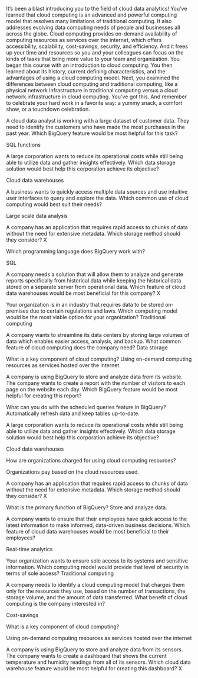 It’s been a blast introducing you to the field of cloud data analytics!
You’ve learned that cloud computing is an advanced and powerful computing model that resolves many limitations of traditional computing.
It also addresses evolving data computing needs of people and businesses all across the globe.
Cloud computing provides on-demand availability of computing resources as services over the internet, which offers accessibility, scalability, cost-savings, security, and efficiency.
And it frees up your time and resources so you and your colleagues can focus on the kinds of tasks that bring more value to your team and organization.
You began this course with an introduction to cloud computing.
You then learned about its history, current defining characteristics, and the advantages of using a cloud computing model.
Next, you examined the differences between cloud computing and traditional computing, like a physical network infrastructure in traditional computing versus a cloud network infrastructure in cloud computing.
You've got this.
And remember to celebrate your hard work in a favorite way: a yummy snack, a comfort show, or a touchdown celebration.



A cloud data analyst is working with a large dataset of customer data. They need to identify the customers who have made the most purchases in the past year. Which BigQuery feature would be most helpful for this task?

SQL functions

A large corporation wants to reduce its operational costs while still being able to utilize data and gather insights effectively. Which data storage solution would best help this corporation achieve its objective?

Cloud data warehouses

A business wants to quickly access multiple data sources and use intuitive user interfaces to query and explore the data. Which common use of cloud computing would best suit their needs?

Large scale data analysis


A company has an application that requires rapid access to chunks of data without the need for extensive metadata. Which storage method should they consider? X 


Which programming language does BigQuery work with?

SQL


A company needs a solution that will allow them to analyze and generate reports specifically from historical data while keeping the historical data stored on a separate server from operational data. Which feature of cloud data warehouses would be most beneficial for this company? X


Your organization is in an industry that requires data to be stored on-premises due to certain regulations and laws. Which computing model would be the most viable option for your organization?
Traditional computing

A company wants to streamline its data centers by storing large volumes of data which enables easier access, analysis, and backup. What common feature of cloud computing does the company need?
Data storage

What is a key component of cloud computing?
Using on-demand computing resources as services hosted over the internet

A company is using BigQuery to store and analyze data from its website. The company wants to create a report with the number of visitors to each page on the website each day. Which BigQuery feature would be most helpful for creating this report?



What can you do with the scheduled queries feature in BigQuery?
Automatically refresh data and keep tables up-to-date.


A large corporation wants to reduce its operational costs while still being able to utilize data and gather insights effectively. Which data storage solution would best help this corporation achieve its objective?


Cloud data warehouses


How are organizations charged for using cloud computing resources?

Organizations pay based on the cloud resources used.

A company has an application that requires rapid access to chunks of data without the need for extensive metadata. Which storage method should they consider? X

What is the primary function of BigQuery?
Store and analyze data.

A company wants to ensure that their employees have quick access to the latest information to make informed, data-driven business decisions. Which feature of cloud data warehouses would be most beneficial to their employees?

Real-time analytics

Your organization wants to ensure sole access to its systems and sensitive information. Which computing model would provide that level of security in terms of sole access?
Traditional computing

A company needs to identify a cloud computing model that charges them only for the resources they use, based on the number of transactions, the storage volume, and the amount of data transferred. What benefit of cloud computing is the company interested in?

Cost-savings

What is a key component of cloud computing?


Using on-demand computing resources as services hosted over the internet

A company is using BigQuery to store and analyze data from its sensors. The company wants to create a dashboard that shows the current temperature and humidity readings from all of its sensors. Which cloud data warehouse feature would be most helpful for creating this dashboard? X